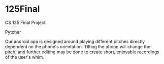 # 125Final
CS 125 Final Project

Pytcher

Our android app is designed around playing different pitches directly dependent on the phone's orientation. Tilting the phone will change the pitch, and further editing may be done to create short, enjoyable recordings of the user's whim.
